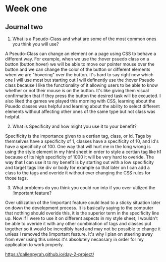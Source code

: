 # Week one

## Journal two

1. What is a Pseudo-Class and what are some of the most common ones you think you will use?

A Pseudo-Class can change an element on a page using CSS to behave a different way. For example, when we use the :hover psuedo class on a button (button:hover) we will be able to move our pointer mouse over the button and we can change the color of the button or different elements when we are "hovering" over the button. It's hard to say right now which one I will use most but starting out I will definently use the :hover Pseudo class because I like the functionality of it allowing users to be able to know whether or not their mouse is on the button. It's like giving them visual confirmation that if they press the button the desired task will be excueted. I also liked the games we played this morning with CSS, learning about the Psuedo classes was helpful and learning about the ability to select different elements without affecting other ones of the same type but not class was helpful. 

2. What is Specificity and how might you use it to your benefit?

Specificity is the importance given to a certian tag, class, or Id. Tags by themselves have a specificity of 1, classes have a specificity of 10, and Id's have a specificity of 100. One way that will hurt me in the long wrong is using the style element in my html sheet in order to style a certian tag like h1 because of its high specificity of 1000 it will be very hard to overide. The way that I can use it to my benefit is by starting out with a low specificity and target tags like div or body for example so that later on I can add a class to the tags and overide it without ever changing the CSS rules for those tags. 

3. What problems do you think you could run into if you over-utilized the !important feature?

 Over utilization of the !important feature could lead to a sticky situation later on down the development process. It is basically saying to the computer that nothing should overide this, it is the superior term in the specificity line up. Now if I were to use it on different aspects in my style sheet, I wouldn't be able to overide it with any other combination of tags and classes put together so it would be incredibly hard and may not be possible to change it unless I removed the !important feature. It's why I plan on steering away from ever using this unless it's absolutely necassary in order for my application to work properly. 


https://dallenpyrah.github.io/day-2-project/

